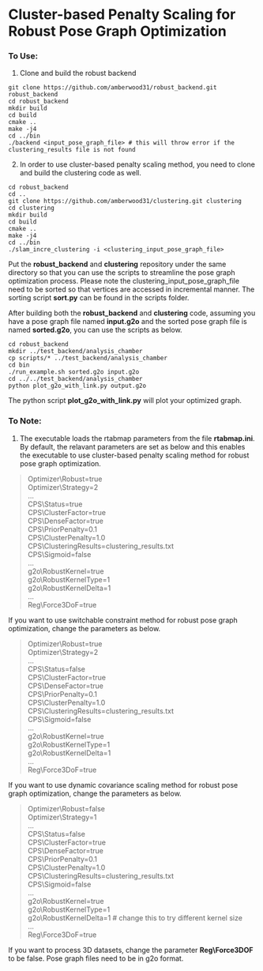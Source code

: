 Cluster-based Penalty Scaling for Robust Pose Graph Optimization
=======

### To Use:
1. Clone and build the robust backend
```
git clone https://github.com/amberwood31/robust_backend.git robust_backend
cd robust_backend
mkdir build
cd build
cmake ..
make -j4
cd ../bin
./backend <input_pose_graph_file> # this will throw error if the clustering_results file is not found
```

2. In order to use cluster-based penalty scaling method, you need to clone and build the clustering code as well.
```
cd robust_backend
cd ..
git clone https://github.com/amberwood31/clustering.git clustering
cd clustering
mkdir build
cd build
cmake ..
make -j4
cd ../bin
./slam_incre_clustering -i <clustering_input_pose_graph_file>
```
Put the **robust_backend** and **clustering** repository under the same directory so that you can use the scripts to streamline the pose graph optimization process.
Please note the clustering_input_pose_graph_file need to be sorted so that vertices are accessed in incremental manner. The sorting script **sort.py** can be found in the scripts folder.

After building both the **robust_backend** and **clustering** code, assuming you have a pose graph file named **input.g2o** and the sorted pose graph file is named **sorted.g2o**, you can use the scripts as below.
```
cd robust_backend
mkdir ../test_backend/analysis_chamber
cp scripts/* ../test_backend/analysis_chamber
cd bin
./run_example.sh sorted.g2o input.g2o
cd ../../test_backend/analysis_chamber
python plot_g2o_with_link.py output.g2o
```

The python script **plot_g2o_with_link.py** will plot your optimized graph. 

### To Note:
1. The executable loads the rtabmap parameters from the file **rtabmap.ini**. By default, the relavant parameters are set as below and this enables the executable to use cluster-based penalty scaling method for robust pose graph optimization.
>Optimizer\Robust=true \
>Optimizer\Strategy=2 \
>... \
>CPS\Status=true \
>CPS\ClusterFactor=true \
>CPS\DenseFactor=true \
>CPS\PriorPenalty=0.1 \
>CPS\ClusterPenalty=1.0 \
>CPS\ClusteringResults=clustering_results.txt \
>CPS\Sigmoid=false \
>... \
>g2o\RobustKernel=true \
>g2o\RobustKernelType=1 \
>g2o\RobustKernelDelta=1 \
>... \
>Reg\Force3DoF=true 

If you want to use switchable constraint method for robust pose graph optimization, change the parameters as below.
>Optimizer\Robust=true \
>Optimizer\Strategy=2 \
>... \
>CPS\Status=false \
>CPS\ClusterFactor=true \
>CPS\DenseFactor=true \
>CPS\PriorPenalty=0.1 \
>CPS\ClusterPenalty=1.0 \
>CPS\ClusteringResults=clustering_results.txt \
>CPS\Sigmoid=false \
>... \
>g2o\RobustKernel=true \
>g2o\RobustKernelType=1 \
>g2o\RobustKernelDelta=1 \
>... \
>Reg\Force3DoF=true 

If you want to use dynamic covariance scaling method for robust pose graph optimization, change the parameters as below.
>Optimizer\Robust=false \
>Optimizer\Strategy=1 \
>... \
>CPS\Status=false \
>CPS\ClusterFactor=true \
>CPS\DenseFactor=true \
>CPS\PriorPenalty=0.1 \
>CPS\ClusterPenalty=1.0 \
>CPS\ClusteringResults=clustering_results.txt \
>CPS\Sigmoid=false \
>... \
>g2o\RobustKernel=true \
>g2o\RobustKernelType=1 \
>g2o\RobustKernelDelta=1 # change this to try different kernel size\
>... \
>Reg\Force3DoF=true 

If you want to process 3D datasets, change the parameter **Reg\Force3DOF** to be false. Pose graph files need to be in g2o format.

